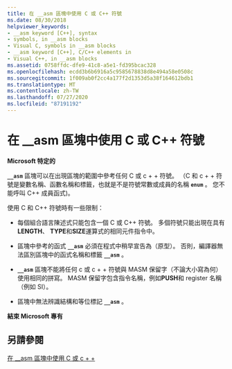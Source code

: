 ```yaml
---
title: 在 __asm 區塊中使用 C 或 C++ 符號
ms.date: 08/30/2018
helpviewer_keywords:
- __asm keyword [C++], syntax
- symbols, in __asm blocks
- Visual C, symbols in __asm blocks
- __asm keyword [C++], C/C++ elements in
- Visual C++, in __asm blocks
ms.assetid: 0758ffdc-dfe9-41c8-a5e1-fd395bcac328
ms.openlocfilehash: ecdd3b6b6916a5c9585678838d8e494a58e0508c
ms.sourcegitcommit: 1f009ab0f2cc4a177f2d1353d5a38f164612bdb1
ms.translationtype: MT
ms.contentlocale: zh-TW
ms.lasthandoff: 07/27/2020
ms.locfileid: "87191192"
---
```

# <a name="using-c-or-c-symbols-in-__asm-blocks"></a>在 __asm 區塊中使用 C 或 C++ 符號

**Microsoft 特定的**

**`__asm`** 區塊可以在出現區塊的範圍中參考任何 C 或 c + + 符號。 （C 和 c + + 符號是變數名稱、函數名稱和標籤，也就是不是符號常數或成員的名稱 **`enum`** 。 您不能呼叫 C++ 成員函式)。

使用 C 和 C++ 符號時有一些限制：

- 每個組合語言陳述式只能包含一個 C 或 C++ 符號。 多個符號只能出現在具有**LENGTH**、 **TYPE**和**SIZE**運算式的相同元件指令中。

- 區塊中參考的函式 **`__asm`** 必須在程式中稍早宣告為（原型）。 否則，編譯器無法區別區塊中的函式名稱和標籤 **`__asm`** 。

- **`__asm`** 區塊不能將任何 c 或 c + + 符號與 MASM 保留字（不論大小寫為何）使用相同的拼寫。 MASM 保留字包含指令名稱，例如**PUSH**和 register 名稱（例如 SI）。

- 區塊中無法辨識結構和等位標記 **`__asm`** 。

**結束 Microsoft 專有**

## <a name="see-also"></a>另請參閱

[在 __asm 區塊中使用 C 或 c + +](../../assembler/inline/using-c-or-cpp-in-asm-blocks.md)<br/>
